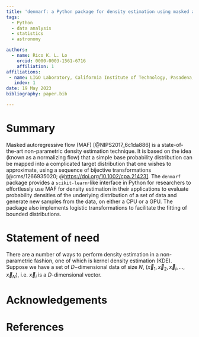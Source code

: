 ```yaml
---
title: 'denmarf: a Python package for density estimation using masked autoregressive flow'
tags:
  - Python
  - data analysis
  - statistics
  - astronomy

authors:
  - name: Rico K. L. Lo
    orcid: 0000-0003-1561-6716
    affiliation: 1
affiliations:
 - name: LIGO Laboratory, California Institute of Technology, Pasadena, California 91125, USA
   index: 1
date: 19 May 2023
bibliography: paper.bib

---
```


# Summary

Masked autoregressive flow (MAF) [@NIPS2017_6c1da886] is a state-of-the-art non-parametric density estimation technique. 
It is based on the idea (known as a normalizing flow) that a simple base probability distribution can be mapped into 
a complicated target distribution that one wishes to approximate, using a sequence of bijective transformations [@cms/1266935020; @https://doi.org/10.1002/cpa.21423]. The `denmarf` package provides a `scikit-learn`-like interface in Python for researchers
to effortlessly use MAF for density estimation in their applications to evaluate probability densities 
of the underlying distribution of a set of data and generate new samples from the data, on either a CPU or a GPU. The package also implements logistic transformations to facilitate the fitting of bounded distributions.

# Statement of need

There are a number of ways to perform density estimation in a non-parametric fashion, one of which is kernel density estimation (KDE). 
Suppose we have a set of $D-$dimensional data of size $N$, $\left( \vec{x}_{1}, \vec{x}_{2}, \vec{x}_{i}, \dots, \vec{x}_{N} \right)$, i.e. $\vec{x}_{i}$ is a $D$-dimensional vector.

<!---
While it is relatively straightforward to implement these with the help of deep learning libraries such as `PyTorch`, 
the technical hurdles of leveraging these cutting-edge methods for people outside of the machine learning community that are not well-versed in those 
libraries remain high. The `denmarf` package is designed to lower the technical barrier and enable researchers to apply masked autoregressive flow 
for density estimation in their researches seamlessly by providing a `scikit-learn`-like interface.
-->

# Acknowledgements

# References
